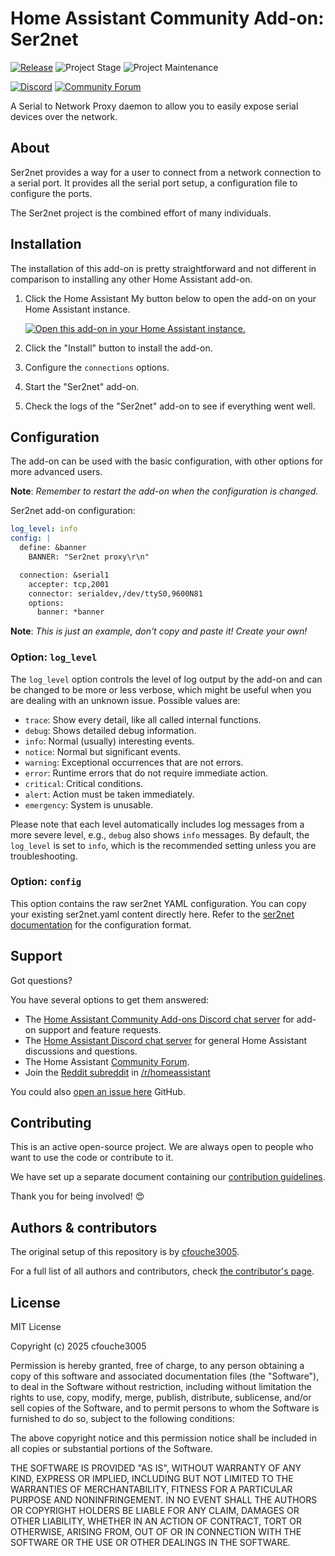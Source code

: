 # Home Assistant Community Add-on: Ser2net

[![Release][release-shield]][release] ![Project Stage][project-stage-shield] ![Project Maintenance][maintenance-shield]

[![Discord][discord-shield]][discord] [![Community Forum][forum-shield]][forum]

A Serial to Network Proxy daemon to allow you to easily expose serial devices over the network.

## About

Ser2net provides a way for a user to connect from a network connection to a serial port. It provides all the serial port setup, a configuration file to configure the ports.

The Ser2net project is the combined effort of many individuals.

## Installation

The installation of this add-on is pretty straightforward and not different in comparison to installing any other Home Assistant add-on.

1. Click the Home Assistant My button below to open the add-on on your Home Assistant instance.

   [![Open this add-on in your Home Assistant instance.][addon-badge]][addon]

1. Click the "Install" button to install the add-on.
1. Configure the `connections` options.
1. Start the "Ser2net" add-on.
1. Check the logs of the "Ser2net" add-on to see if everything went well.

## Configuration

The add-on can be used with the basic configuration, with other options for more advanced users.

**Note**: _Remember to restart the add-on when the configuration is changed._

Ser2net add-on configuration:

```yaml
log_level: info
config: |
  define: &banner
    BANNER: "Ser2net proxy\r\n"

  connection: &serial1
    accepter: tcp,2001
    connector: serialdev,/dev/ttyS0,9600N81
    options:
      banner: *banner
```

**Note**: _This is just an example, don't copy and paste it! Create your own!_

### Option: `log_level`

The `log_level` option controls the level of log output by the add-on and can be changed to be more or less verbose, which might be useful when you are dealing with an unknown issue. Possible values are:

- `trace`: Show every detail, like all called internal functions.
- `debug`: Shows detailed debug information.
- `info`: Normal (usually) interesting events.
- `notice`: Normal but significant events.
- `warning`: Exceptional occurrences that are not errors.
- `error`: Runtime errors that do not require immediate action.
- `critical`: Critical conditions.
- `alert`: Action must be taken immediately.
- `emergency`: System is unusable.

Please note that each level automatically includes log messages from a more severe level, e.g., `debug` also shows `info` messages. By default, the `log_level` is set to `info`, which is the recommended setting unless you are troubleshooting.

### Option: `config`

This option contains the raw ser2net YAML configuration. You can copy your existing ser2net.yaml content directly here. Refer to the [ser2net documentation](https://ser2net.github.io/ser2net/ser2net.yaml.html) for the configuration format.

## Support

Got questions?

You have several options to get them answered:

- The [Home Assistant Community Add-ons Discord chat server][discord] for add-on support and feature requests.
- The [Home Assistant Discord chat server][discord-ha] for general Home Assistant discussions and questions.
- The Home Assistant [Community Forum][forum].
- Join the [Reddit subreddit][reddit] in [/r/homeassistant][reddit]

You could also [open an issue here][issue] GitHub.

## Contributing

This is an active open-source project. We are always open to people who want to use the code or contribute to it.

We have set up a separate document containing our [contribution guidelines](.github/CONTRIBUTING.md).

Thank you for being involved! :heart_eyes:

## Authors & contributors

The original setup of this repository is by [cfouche3005][cfouche3005].

For a full list of all authors and contributors, check [the contributor's page][contributors].

## License

MIT License

Copyright (c) 2025 cfouche3005

Permission is hereby granted, free of charge, to any person obtaining a copy of this software and associated documentation files (the "Software"), to deal in the Software without restriction, including without limitation the rights to use, copy, modify, merge, publish, distribute, sublicense, and/or sell copies of the Software, and to permit persons to whom the Software is furnished to do so, subject to the following conditions:

The above copyright notice and this permission notice shall be included in all copies or substantial portions of the Software.

THE SOFTWARE IS PROVIDED "AS IS", WITHOUT WARRANTY OF ANY KIND, EXPRESS OR IMPLIED, INCLUDING BUT NOT LIMITED TO THE WARRANTIES OF MERCHANTABILITY, FITNESS FOR A PARTICULAR PURPOSE AND NONINFRINGEMENT. IN NO EVENT SHALL THE AUTHORS OR COPYRIGHT HOLDERS BE LIABLE FOR ANY CLAIM, DAMAGES OR OTHER LIABILITY, WHETHER IN AN ACTION OF CONTRACT, TORT OR OTHERWISE, ARISING FROM, OUT OF OR IN CONNECTION WITH THE SOFTWARE OR THE USE OR OTHER DEALINGS IN THE SOFTWARE.

[addon-badge]: https://my.home-assistant.io/badges/supervisor_addon.svg
[addon]: https://my.home-assistant.io/redirect/supervisor_addon/?addon=ser2net&repository_url=https%3A%2F%2Fgithub.com%2Fcfouche3005%2Faddon-ser2net
[cfouche3005]: https://github.com/cfouche3005
[contributors]: https://github.com/cfouche3005/addon-ser2net/graphs/contributors
[discord-ha]: https://discord.gg/c5DvZ4e
[discord-shield]: https://img.shields.io/discord/478094546522079232.svg
[discord]: https://discord.me/hassioaddons
[forum-shield]: https://img.shields.io/badge/community-forum-brightgreen.svg
[forum]: https://community.home-assistant.io/
[issue]: https://github.com/cfouche3005/addon-ser2net/issues
[maintenance-shield]: https://img.shields.io/maintenance/yes/2025.svg
[project-stage-shield]: https://img.shields.io/badge/project%20stage-experimental-yellow.svg
[reddit]: https://reddit.com/r/homeassistant
[release-shield]: https://img.shields.io/badge/version-1.0.0-blue.svg
[release]: https://github.com/cfouche3005/addon-ser2net/tree/1.0.0